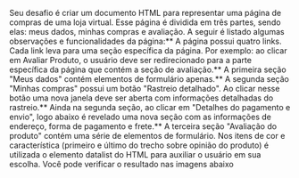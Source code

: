 Seu desafio é criar um documento HTML para representar uma página de compras de uma loja virtual. Esse página é dividida em três partes, sendo elas: meus dados, minhas compras e avaliação. A seguir é listado algumas observações e funcionalidades da página:\**
A página possui quatro links. Cada link leva para uma seção específica da página. Por exemplo: ao clicar em Avaliar Produto, o usuário deve ser redirecionado para a parte específica da página que contém a seção de avaliação.\**
A primeira seção "Meus dados" contém elementos de formulário apenas.\**
A segunda seção "Minhas compras" possui um botão "Rastreio detalhado". Ao clicar nesse botão uma nova janela deve ser aberta com informações detalhadas do rastreio.\**
Ainda na segunda seção, ao clicar em "Detalhes do pagamento e envio", logo abaixo é revelado uma nova seção com as informações de endereço, forma de pagamento e frete.\**
A terceira seção "Avaliação do produto" contém uma série de elementos de formulário. Nos itens de cor e característica (primeiro e último do trecho sobre opinião do produto) é utilizada o elemento datalist do HTML para auxiliar o usuário em sua escolha. Você pode verificar o resultado nas imagens abaixo